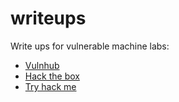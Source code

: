 # writeups
Write ups for vulnerable machine labs:

- [Vulnhub](/vulnhub/README.md)
- [Hack the box]()
- [Try hack me]()
